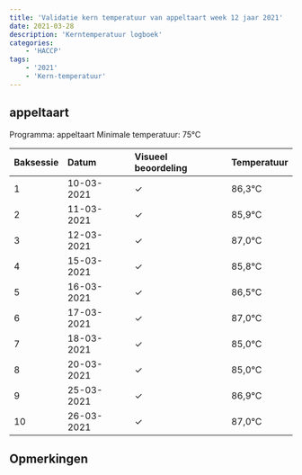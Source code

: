 ```yaml
---
title: 'Validatie kern temperatuur van appeltaart week 12 jaar 2021'
date: 2021-03-28
description: 'Kerntemperatuur logboek'
categories:
    - 'HACCP'
tags:
    - '2021'
    - 'Kern-temperatuur'
---
```


## appeltaart

Programma: appeltaart
Minimale temperatuur: 75°C

| Baksessie | Datum | Visueel beoordeling | Temperatuur |
|:---|:---|:---|:---|
| 1 | 10-03-2021 | &check; | 86,3°C |
| 2 | 11-03-2021 | &check; | 85,9°C |
| 3 | 12-03-2021 | &check; | 87,0°C |
| 4 | 15-03-2021 | &check; | 85,8°C |
| 5 | 16-03-2021 | &check; | 86,5°C |
| 6 | 17-03-2021 | &check; | 87,0°C |
| 7 | 18-03-2021 | &check; | 85,0°C |
| 8 | 20-03-2021 | &check; | 85,0°C |
| 9 | 25-03-2021 | &check; | 86,9°C |
| 10 | 26-03-2021 | &check; | 87,0°C |

## Opmerkingen


